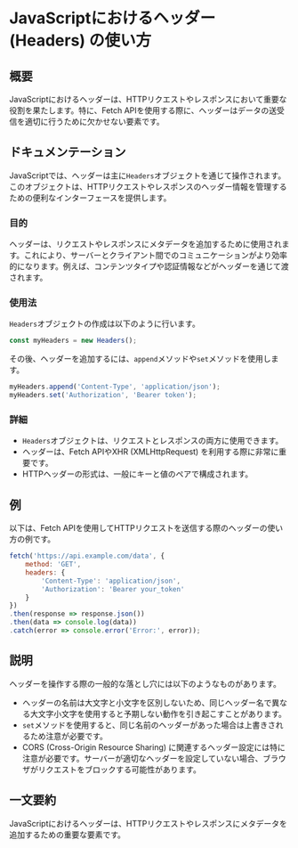 <!--
Meta Description: # JavaScriptにおけるヘッダー (Headers) の使い方 ## 概要 JavaScriptにおけるヘッダーは、HTTPリクエストやレスポンスにおいて重要な役割を果たします。特に、Fetch APIを使用する際に、ヘッダーはデータの送受信を適切に行うために欠かせない要素です。 ## ドキ...
Meta Keywords: headers, fetch, error, javascript, myheaders
-->

# JavaScriptにおけるヘッダー (Headers) の使い方

## 概要
JavaScriptにおけるヘッダーは、HTTPリクエストやレスポンスにおいて重要な役割を果たします。特に、Fetch APIを使用する際に、ヘッダーはデータの送受信を適切に行うために欠かせない要素です。

## ドキュメンテーション
JavaScriptでは、ヘッダーは主に`Headers`オブジェクトを通じて操作されます。このオブジェクトは、HTTPリクエストやレスポンスのヘッダー情報を管理するための便利なインターフェースを提供します。

### 目的
ヘッダーは、リクエストやレスポンスにメタデータを追加するために使用されます。これにより、サーバーとクライアント間でのコミュニケーションがより効率的になります。例えば、コンテンツタイプや認証情報などがヘッダーを通じて渡されます。

### 使用法
`Headers`オブジェクトの作成は以下のように行います。

```javascript
const myHeaders = new Headers();
```

その後、ヘッダーを追加するには、`append`メソッドや`set`メソッドを使用します。

```javascript
myHeaders.append('Content-Type', 'application/json');
myHeaders.set('Authorization', 'Bearer token');
```

### 詳細
- `Headers`オブジェクトは、リクエストとレスポンスの両方に使用できます。
- ヘッダーは、Fetch APIやXHR (XMLHttpRequest) を利用する際に非常に重要です。
- HTTPヘッダーの形式は、一般にキーと値のペアで構成されます。

## 例
以下は、Fetch APIを使用してHTTPリクエストを送信する際のヘッダーの使い方の例です。

```javascript
fetch('https://api.example.com/data', {
    method: 'GET',
    headers: {
        'Content-Type': 'application/json',
        'Authorization': 'Bearer your_token'
    }
})
.then(response => response.json())
.then(data => console.log(data))
.catch(error => console.error('Error:', error));
```

## 説明
ヘッダーを操作する際の一般的な落とし穴には以下のようなものがあります。

- ヘッダーの名前は大文字と小文字を区別しないため、同じヘッダー名で異なる大文字小文字を使用すると予期しない動作を引き起こすことがあります。
- `set`メソッドを使用すると、同じ名前のヘッダーがあった場合は上書きされるため注意が必要です。
- CORS (Cross-Origin Resource Sharing) に関連するヘッダー設定には特に注意が必要です。サーバーが適切なヘッダーを設定していない場合、ブラウザがリクエストをブロックする可能性があります。

## 一文要約
JavaScriptにおけるヘッダーは、HTTPリクエストやレスポンスにメタデータを追加するための重要な要素です。